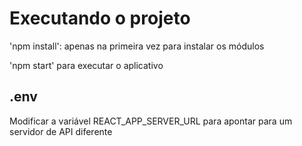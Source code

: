 # Executando o projeto

'npm install': apenas na primeira vez para instalar os módulos

'npm start' para executar o aplicativo


## .env

Modificar a variável REACT_APP_SERVER_URL para apontar para um servidor de API diferente

